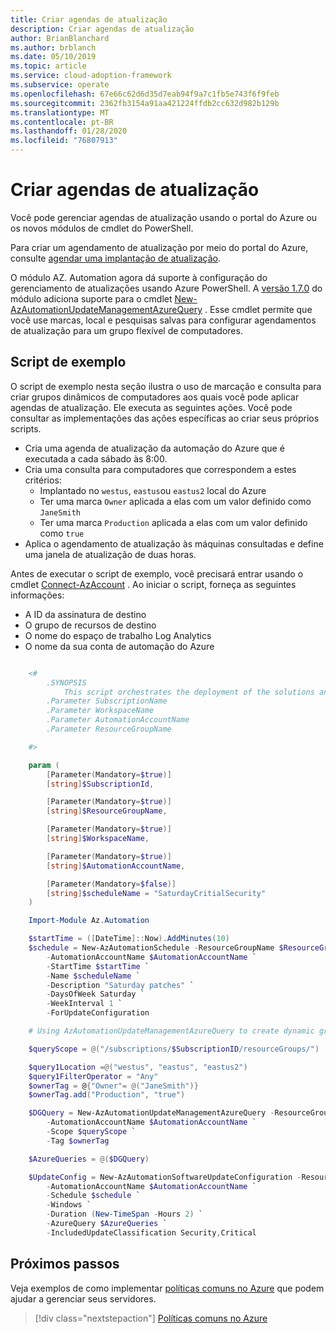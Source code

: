 ```yaml
---
title: Criar agendas de atualização
description: Criar agendas de atualização
author: BrianBlanchard
ms.author: brblanch
ms.date: 05/10/2019
ms.topic: article
ms.service: cloud-adoption-framework
ms.subservice: operate
ms.openlocfilehash: 67e66c62d6d35d7eab94f9a7c1fb5e743f6f9feb
ms.sourcegitcommit: 2362fb3154a91aa421224ffdb2cc632d982b129b
ms.translationtype: MT
ms.contentlocale: pt-BR
ms.lasthandoff: 01/28/2020
ms.locfileid: "76807913"
---
```

# <a name="create-update-schedules"></a>Criar agendas de atualização

Você pode gerenciar agendas de atualização usando o portal do Azure ou os novos módulos de cmdlet do PowerShell.

Para criar um agendamento de atualização por meio do portal do Azure, consulte [agendar uma implantação de atualização](https://docs.microsoft.com/azure/automation/automation-tutorial-update-management#schedule-an-update-deployment).

O módulo AZ. Automation agora dá suporte à configuração do gerenciamento de atualizações usando Azure PowerShell. A [versão 1.7.0](https://www.powershellgallery.com/packages/Az/1.7.0) do módulo adiciona suporte para o cmdlet [New-AzAutomationUpdateManagementAzureQuery](https://docs.microsoft.com/powershell/module/az.automation/new-azautomationupdatemanagementazurequery?view=azps-1.7.0) . Esse cmdlet permite que você use marcas, local e pesquisas salvas para configurar agendamentos de atualização para um grupo flexível de computadores.

## <a name="example-script"></a>Script de exemplo

O script de exemplo nesta seção ilustra o uso de marcação e consulta para criar grupos dinâmicos de computadores aos quais você pode aplicar agendas de atualização. Ele executa as seguintes ações. Você pode consultar as implementações das ações específicas ao criar seus próprios scripts.

- Cria uma agenda de atualização da automação do Azure que é executada a cada sábado às 8:00.
- Cria uma consulta para computadores que correspondem a estes critérios:
  - Implantado no `westus`, `eastus`ou `eastus2` local do Azure
  - Ter uma marca `Owner` aplicada a elas com um valor definido como `JaneSmith`
  - Ter uma marca `Production` aplicada a elas com um valor definido como `true`
- Aplica o agendamento de atualização às máquinas consultadas e define uma janela de atualização de duas horas.

Antes de executar o script de exemplo, você precisará entrar usando o cmdlet [Connect-AzAccount](https://docs.microsoft.com/powershell/module/az.accounts/connect-azaccount?view=azps-2.1.0) . Ao iniciar o script, forneça as seguintes informações:

- A ID da assinatura de destino
- O grupo de recursos de destino
- O nome do espaço de trabalho Log Analytics
- O nome da sua conta de automação do Azure

```powershell

    <#
        .SYNOPSIS
            This script orchestrates the deployment of the solutions and the agents.
        .Parameter SubscriptionName
        .Parameter WorkspaceName
        .Parameter AutomationAccountName
        .Parameter ResourceGroupName

    #>

    param (
        [Parameter(Mandatory=$true)]
        [string]$SubscriptionId,

        [Parameter(Mandatory=$true)]
        [string]$ResourceGroupName,

        [Parameter(Mandatory=$true)]
        [string]$WorkspaceName,

        [Parameter(Mandatory=$true)]
        [string]$AutomationAccountName,

        [Parameter(Mandatory=$false)]
        [string]$scheduleName = "SaturdayCritialSecurity"
    )

    Import-Module Az.Automation

    $startTime = ([DateTime]::Now).AddMinutes(10)
    $schedule = New-AzAutomationSchedule -ResourceGroupName $ResourceGroupName `
        -AutomationAccountName $AutomationAccountName `
        -StartTime $startTime `
        -Name $scheduleName `
        -Description "Saturday patches" `
        -DaysOfWeek Saturday `
        -WeekInterval 1 `
        -ForUpdateConfiguration

    # Using AzAutomationUpdateManagementAzureQuery to create dynamic groups.

    $queryScope = @("/subscriptions/$SubscriptionID/resourceGroups/")

    $query1Location =@("westus", "eastus", "eastus2")
    $query1FilterOperator = "Any"
    $ownerTag = @{"Owner"= @("JaneSmith")}
    $ownerTag.add("Production", "true")

    $DGQuery = New-AzAutomationUpdateManagementAzureQuery -ResourceGroupName $ResourceGroupName `
        -AutomationAccountName $AutomationAccountName `
        -Scope $queryScope `
        -Tag $ownerTag

    $AzureQueries = @($DGQuery)

    $UpdateConfig = New-AzAutomationSoftwareUpdateConfiguration -ResourceGroupName $ResourceGroupName `
        -AutomationAccountName $AutomationAccountName `
        -Schedule $schedule `
        -Windows `
        -Duration (New-TimeSpan -Hours 2) `
        -AzureQuery $AzureQueries `
        -IncludedUpdateClassification Security,Critical
```

## <a name="next-steps"></a>Próximos passos

Veja exemplos de como implementar [políticas comuns no Azure](./common-policies.md) que podem ajudar a gerenciar seus servidores.

> [!div class="nextstepaction"]
> [Políticas comuns no Azure](./common-policies.md)
